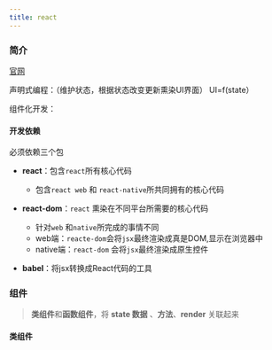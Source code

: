 ```yaml
---
title: react
---
```


### 简介
[官网](https://zh-hans.reactjs.org)

声明式编程：（维护状态，根据状态改变更新熏染UI界面） UI=f(state）

组件化开发：



#### 开发依赖

必须依赖三个包

-   **react**：包含`react`所有核心代码
    -   包含`react web` 和 `react-native`所共同拥有的核心代码

-   **react-dom**：`react` 熏染在不同平台所需要的核心代码
    -   针对`web` 和`native`所完成的事情不同
    -   web端：`reacte-dom`会将`jsx`最终渲染成真是DOM,显示在浏览器中
    -   native端：`react-dom` 会将`jsx`最终渲染成原生控件

-   **babel**：将jsx转换成React代码的工具

### 组件

>   **类组件**和**函数组件**，将 **state 数据** 、**方法**、**render** 关联起来

#### 类组件









